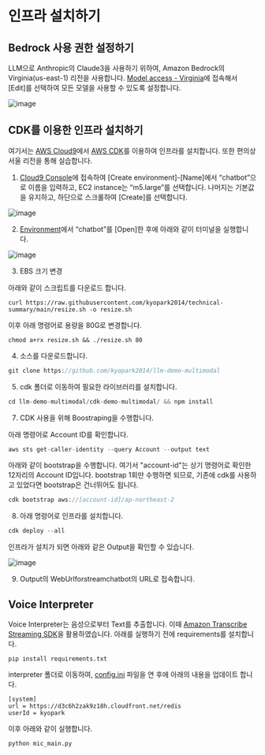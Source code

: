 # 인프라 설치하기

## Bedrock 사용 권한 설정하기

LLM으로 Anthropic의 Claude3을 사용하기 위하여, Amazon Bedrock의 Virginia(us-east-1) 리전을 사용합니다. [Model access - Virginia](https://us-east-1.console.aws.amazon.com/bedrock/home?region=us-east-1#/modelaccess)에 접속해서 [Edit]를 선택하여 모든 모델을 사용할 수 있도록 설정합니다. 

![image](https://github.com/kyopark2014/llm-demo-multimodal/assets/52392004/9b1159f8-4e1a-4e3a-a42b-5979d629c98a)


## CDK를 이용한 인프라 설치하기

여기서는 [AWS Cloud9](https://aws.amazon.com/ko/cloud9/)에서 [AWS CDK](https://aws.amazon.com/ko/cdk/)를 이용하여 인프라를 설치합니다. 또한 편의상 서울 리전을 통해 실습합니다.

1) [Cloud9 Console](https://ap-northeast-2.console.aws.amazon.com/cloud9control/home?region=ap-northeast-2#/create)에 접속하여 [Create environment]-[Name]에서 “chatbot”으로 이름을 입력하고, EC2 instance는 “m5.large”를 선택합니다. 나머지는 기본값을 유지하고, 하단으로 스크롤하여 [Create]를 선택합니다.

![image](https://github.com/kyopark2014/llm-demo-multimodal/assets/52392004/1e9f33b9-0776-4473-aedb-d3f51539a368)

2) [Environment](https://ap-northeast-2.console.aws.amazon.com/cloud9control/home?region=ap-northeast-2#/)에서 “chatbot”를 [Open]한 후에 아래와 같이 터미널을 실행합니다.

![image](https://github.com/kyopark2014/llm-demo-multimodal/assets/52392004/e1c82ff1-447c-4044-8666-9eb0288a607a)

3) EBS 크기 변경

아래와 같이 스크립트를 다운로드 합니다. 

```text
curl https://raw.githubusercontent.com/kyopark2014/technical-summary/main/resize.sh -o resize.sh
```

이후 아래 명령어로 용량을 80G로 변경합니다.
```text
chmod a+rx resize.sh && ./resize.sh 80
```


4) 소스를 다운로드합니다.

```java
git clone https://github.com/kyopark2014/llm-demo-multimodal
```

5) cdk 폴더로 이동하여 필요한 라이브러리를 설치합니다.

```java
cd llm-demo-multimodal/cdk-demo-multimodal/ && npm install
```

7) CDK 사용을 위해 Boostraping을 수행합니다.

아래 명령어로 Account ID를 확인합니다.

```java
aws sts get-caller-identity --query Account --output text
```

아래와 같이 bootstrap을 수행합니다. 여기서 "account-id"는 상기 명령어로 확인한 12자리의 Account ID입니다. bootstrap 1회만 수행하면 되므로, 기존에 cdk를 사용하고 있었다면 bootstrap은 건너뛰어도 됩니다.

```java
cdk bootstrap aws://[account-id]/ap-northeast-2
```

8) 아래 명령어로 인프라를 설치합니다.

```java
cdk deploy --all
```

인프라가 설치가 되면 아래와 같은 Output을 확인할 수 있습니다. 

![image](https://github.com/kyopark2014/llm-demo-multimodal/assets/52392004/021a80ba-9313-4fc0-8e2e-d45644fa718a)

9) Output의 WebUrlforstreamchatbot의 URL로 접속합니다. 

## Voice Interpreter 

Voice Interpreter는 음성으로부터 Text를 추출합니다. 이때 [Amazon Transcribe Streaming SDK](https://github.com/awslabs/amazon-transcribe-streaming-sdk)을 활용하였습니다. 아래를 실행하기 전에 requirements를 설치합니다.

```text
pip install requirements.txt
```

interpreter 폴더로 이동하여, [config.ini](./interpreter/config.ini) 파일을 연 후에 아래의 내용을 업데이트 합니다.

```text
[system]
url = https://d3c6h2zak9z18h.cloudfront.net/redis
userId = kyopark
```

이후 아래와 같이 실행합니다.

```text
python mic_main.py
```
